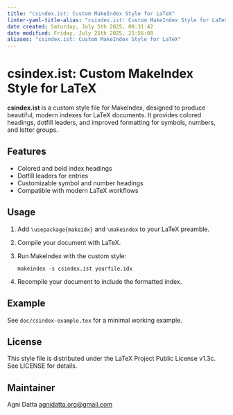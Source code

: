 ```yaml
---
title: "csindex.ist: Custom MakeIndex Style for LaTeX"
linter-yaml-title-alias: "csindex.ist: Custom MakeIndex Style for LaTeX"
date created: Saturday, July 5th 2025, 00:31:42
date modified: Friday, July 25th 2025, 21:56:08
aliases: "csindex.ist: Custom MakeIndex Style for LaTeX"
---
```


# csindex.ist: Custom MakeIndex Style for LaTeX

**csindex.ist** is a custom style file for MakeIndex, designed to produce beautiful, modern indexes for LaTeX documents. It provides colored headings, dotfill leaders, and improved formatting for symbols, numbers, and letter groups.

## Features

- Colored and bold index headings
- Dotfill leaders for entries
- Customizable symbol and number headings
- Compatible with modern LaTeX workflows

## Usage

1. Add `\usepackage{makeidx}` and `\makeindex` to your LaTeX preamble.
2. Compile your document with LaTeX.
3. Run MakeIndex with the custom style:

   ```
   makeindex -s csindex.ist yourfile.idx
   ```

4. Recompile your document to include the formatted index.

## Example

See `doc/csindex-example.tex` for a minimal working example.

## License

This style file is distributed under the LaTeX Project Public License v1.3c. See LICENSE for details.

## Maintainer

Agni Datta <agnidatta.org@gmail.com>

